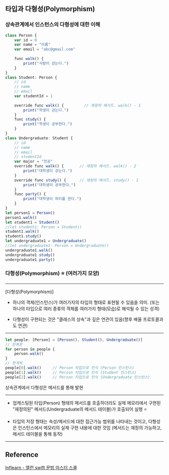 ## 타입과 다형성(Polymorphism)
### 상속관계에서 인스턴스의 다형성에 대한 이해
```javascript
class Person {
    var id = 0
    var name = "이름"
    var email = "abc@gmail.com"
    
    func walk() {
        print("사람이 걷는다.")
    }
}
class Student: Person {
    // id
    // name
    // email
    var studentId = 1
    
    override func walk() {         // 재정의 메서드. walk() - 1
        print("학생이 걷는다.")
    }  
    func study() {
        print("학생이 공부한다.")
    }
}
class Undergraduate: Student {
    // id
    // name
    // email
    // studentId
    var major = "전공"    
    override func walk() {       // 재정의 메서드. walk() - 2
        print("대학생이 걷는다.")
    }    
    override func study() {      // 재정의 메서드. study() - 1
        print("대학생이 공부한다.")
    }    
    func party() {
        print("대학생이 파티를 한다.")
    }
}
let person1 = Person()
person1.walk()
let student1 = Student()
//let student1: Person = Student()
student1.walk()
student1.study()
let undergraduate1 = Undergraduate()
//let undergraduate1: Person = Undergraduate()
undergraduate1.walk()
undergraduate1.study()
undergraduate1.party()
```
### 다형성(Polymorphism) ⭐️ (여러가지 모양)
---
 [다형성(Polymorphism)]
 - 하나의 객체(인스턴스)가 여러가지의 타입의 형태로 표현될 수 있음을 의미.
   (또는 하나의 타입으로 여러 종류의 객체를 여러가지 형태(모습)로 해석될 수 있는 성격)
 
 - 다형성이 구현되는 것은 "클래스의 상속"과 깊은 연관이 있음(향후 배울 프로토콜과도 연관)

---
```javascript
let people: [Person] = [Person(), Student(), Undergraduate()]
// 반복문
for person in people {
    person.walk()
}
// 한개씩
people[0].walk()     // Person 타입으로 인식 (Person 인스턴스)
people[1].walk()     // Person 타입으로 인식 (Student 인스턴스)
people[2].walk()     // Person 타입으로 인식 (Undergraduate 인스턴스)
```
상속관계에서 다형성은 메서드를 통해 발현

---
 - 업캐스팅된 타입(Person) 형태의 메서드를 호출하더라도 실제 메모리에서 구현된
   "재정의된" 메서드(Undergraduate의 메서드 테이블)가 호출되어 실행 ⭐️
 
 - 타입의 저장 형태는 속성/메서드에 대한 접근가능 범위를 나타내는 것이고,
   다형성은 인스턴스에서 메모리의 실제 구현 내용에 대한 것임
   (메서드는 재정의 가능하고, 메서드 테이블을 통해 동작)

---
## Reference
[Inflearn - 앨런 swift 문법 마스터 스쿨](https://www.inflearn.com/course/%EC%8A%A4%EC%9C%84%ED%94%84%ED%8A%B8-%EB%AC%B8%EB%B2%95-%EB%A7%88%EC%8A%A4%ED%84%B0-%EC%8A%A4%EC%BF%A8/dashboard)
